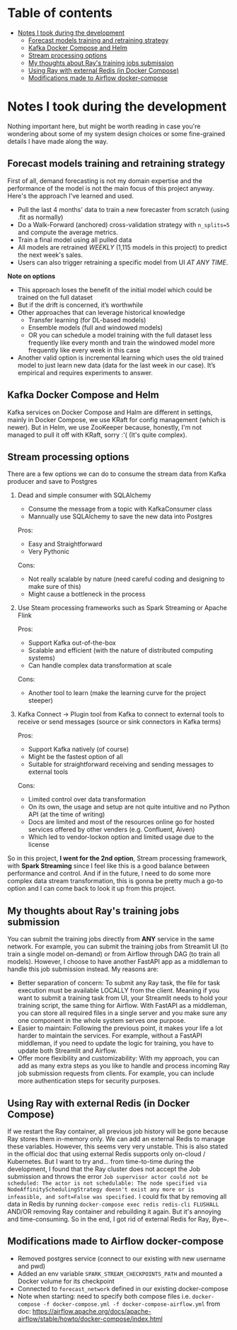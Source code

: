 # Table of contents
- [Notes I took during the development](#notes-i-took-during-the-development)
  - [Forecast models training and retraining strategy](#forecast-models-training-and-retraining-strategy)
  - [Kafka Docker Compose and Helm](#kafka-docker-compose-and-helm)
  - [Stream processing options](#stream-processing-options)
  - [My thoughts about Ray's training jobs submission](#my-thoughts-about-rays-training-jobs-submission)
  - [Using Ray with external Redis (in Docker Compose)](#using-ray-with-external-redis-in-docker-compose)
  - [Modifications made to Airflow docker-compose](#modifications-made-to-airflow-docker-compose)


# Notes I took during the development
Nothing important here, but might be worth reading in case you're wondering about some of my system design choices or some fine-grained details I have made along the way.

## Forecast models training and retraining strategy
First of all, demand forecasting is not my domain expertise and the performance of the model is not the main focus of this project anyway. Here's the approach I've learned and used.
- Pull the last 4 months' data to train a new forecaster from scratch (using .fit as normally)
- Do a Walk-Forward (anchored) cross-validation strategy with `n_splits=5` and compute the average metrics.
- Train a final model using all pulled data
- All models are retrained *WEEKLY* (1,115 models in this project) to predict the next week's sales.
- Users can also trigger retraining a specific model from UI *AT ANY TIME*.

**Note on options**
- This approach loses the benefit of the initial model which could be trained on the full dataset
- But if the drift is concerned, it’s worthwhile
- Other approaches that can leverage historical knowledge
    - Transfer learning (for DL-based models)
    - Ensemble models (full and windowed models)
    - OR you can schedule a model training with the full dataset less frequently like every month and train the windowed model more frequently like every week in this case
- Another valid option is incremental learning which uses the old trained model to just learn new data (data for the last week in our case). It’s empirical and requires experiments to answer.

## Kafka Docker Compose and Helm
Kafka services on Docker Compose and Halm are different in settings, mainly in Docker Compose, we use KRaft for config management (which is newer). But in Helm, we use ZooKeeper because, honestly, I'm not managed to pull it off with KRaft, sorry :'( (It's quite complex).

## Stream processing options
There are a few options we can do to consume the stream data from Kafka producer and save to Postgres
1. Dead and simple consumer with SQLAlchemy
    - Consume the message from a topic with KafkaConsumer class
    - Mannually use SQLAlchemy to save the new data into Postgres

    Pros:
    - Easy and Straightforward
    - Very Pythonic

    Cons:
    - Not really scalable by nature (need careful coding and designing to make sure of this)
    - Might cause a bottleneck in the process
2. Use Steam processing frameworks such as Spark Streaming or Apache Flink

    Pros:
    - Support Kafka out-of-the-box
    - Scalable and efficient (with the nature of distributed computing systems)
    - Can handle complex data transformation at scale

    Cons:
    - Another tool to learn (make the learning curve for the project steeper)
3. Kafka Connect -> Plugin tool from Kafka to connect to external tools to receive or send messages (source or sink connectors in Kafka terms)

    Pros:
    - Support Kafka natively (of course)
    - Might be the fastest option of all
    - Suitable for straightforward receiving and sending messages to external tools

    Cons:
    - Limited control over data transformation
    - On its own, the usage and setup are not quite intuitive and no Python API (at the time of writing)
    - Docs are limited and most of the resources online go for hosted services offered by other venders (e.g. Confluent, Aiven)
    - Which led to vendor-lockon option and limited usage due to the license

So in this project, **I went for the 2nd option**, Stream processing framework, with **Spark Streaming** since I feel like this is a good balance between performance and control. And if in the future, I need to do some more complex data stream transformation, this is gonna be pretty much a go-to option and I can come back to look it up from this project.

## My thoughts about Ray's training jobs submission
You can submit the training jobs directly from **ANY** service in the same network. For example, you can submit the training jobs from Streamlit UI (to train a single model on-demand) or from Airflow through DAG (to train all models). However, I choose to have another FastAPI app as a middleman to handle this job submission instead. My reasons are:
- Better separation of concern: To submit any Ray task, the file for task execution must be available LOCALLY from the client. Meaning if you want to submit a training task from UI, your Streamlit needs to hold your training script, the same thing for Airflow. With FastAPI as a middleman, you can store all required files in a single server and you make sure any one component in the whole system serves one purpose.
- Easier to maintain: Following the previous point, it makes your life a lot harder to maintain the services. For example, without a FastAPI middleman, if you need to update the logic for training, you have to update both Streamlit and Airflow.
- Offer more flexibility and customizability: With my approach, you can add as many extra steps as you like to handle and process incoming Ray job submission requests from clients. For example, you can include more authentication steps for security purposes.

## Using Ray with external Redis (in Docker Compose)
If we restart the Ray container, all previous job history will be gone because Ray stores them in-memory only. We can add an external Redis to manage these variables. However, this seems very very unstable. This is also stated in the official doc that using external Redis supports only on-cloud / Kubernetes. But I want to try and... from time-to-time during the development, I found that the Ray cluster does not accept the Job submission and throws the error `Job supervisor actor could not be scheduled: The actor is not schedulable: The node specified via NodeAffinitySchedulingStrategy doesn't exist any more or is infeasible, and soft=False was specified.` I could fix that by removing all data in Redis by running `docker-compose exec redis redis-cli FLUSHALL` AND/OR removing Ray container and rebuilding it again. But it's annoying and time-consuming. So in the end, I got rid of external Redis for Ray, Bye~.

## Modifications made to Airflow docker-compose
- Removed postgres service (connect to our existing with new username and pwd)
- Added an env variable `SPARK_STREAM_CHECKPOINTS_PATH` and mounted a Docker volume for its checkpoint
- Connected to `forecast_network` defined in our existing docker-compose
- Note when starting: need to specify both compose files i.e. `docker-compose -f docker-compose.yml -f docker-compose-airflow.yml` from doc: https://airflow.apache.org/docs/apache-airflow/stable/howto/docker-compose/index.html
